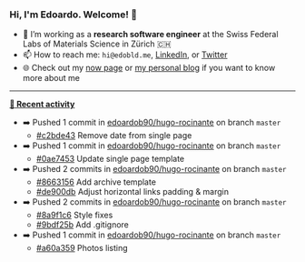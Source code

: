 ### Hi, I'm Edoardo. Welcome! 👋 

- 🔭 I’m working as a **research software engineer** at the Swiss Federal Labs of Materials Science in Zürich 🇨🇭
- 📫 How to reach me: `hi@edobld.me`, [LinkedIn](https://linkedin.com/in/edobld), or [Twitter](https://twitter.com/edobld)
- 🌐 Check out my [now page](https://edoardob.im/now) or [my personal blog](https://blog.edoardob.im) if you want to know more about me

---

**[📰 Recent activity](https://github.com/edoardob90)**
* ➡️ Pushed 1 commit in [edoardob90/hugo-rocinante](https://github.com/edoardob90/hugo-rocinante) on branch `master`
  * [#c2bde43](https://github.com/edoardob90/hugo-rocinante/commit/c2bde43) Remove date from single page
* ➡️ Pushed 1 commit in [edoardob90/hugo-rocinante](https://github.com/edoardob90/hugo-rocinante) on branch `master`
  * [#0ae7453](https://github.com/edoardob90/hugo-rocinante/commit/0ae7453) Update single page template
* ➡️ Pushed 2 commits in [edoardob90/hugo-rocinante](https://github.com/edoardob90/hugo-rocinante) on branch `master`
  * [#8663156](https://github.com/edoardob90/hugo-rocinante/commit/8663156) Add archive template
  * [#de900db](https://github.com/edoardob90/hugo-rocinante/commit/de900db) Adjust horizontal links padding &amp; margin
* ➡️ Pushed 2 commits in [edoardob90/hugo-rocinante](https://github.com/edoardob90/hugo-rocinante) on branch `master`
  * [#8a9f1c6](https://github.com/edoardob90/hugo-rocinante/commit/8a9f1c6) Style fixes
  * [#9bdf25b](https://github.com/edoardob90/hugo-rocinante/commit/9bdf25b) Add .gitignore
* ➡️ Pushed 1 commit in [edoardob90/hugo-rocinante](https://github.com/edoardob90/hugo-rocinante) on branch `master`
  * [#a60a359](https://github.com/edoardob90/hugo-rocinante/commit/a60a359) Photos listing


